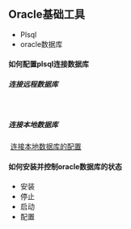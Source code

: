 ## Oracle基础工具

* Plsql
* oracle数据库



#### 如何配置plsql连接数据库

##### 	连接远程数据库

​		

##### 	连接本地数据库

​		[连接本地数据库的配置](https://www.cnblogs.com/fengjunming/p/7966110.html)





#### 如何安装并控制oracle数据库的状态

* 安装
* 停止
* 启动
* 配置





